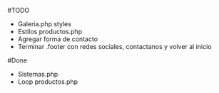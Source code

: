 #TODO
   * Galeria.php styles
   * Estilos productos.php
   * Agregar forma de contacto
   * Terminar .footer con redes sociales, contactanos y volver al inicio


#Done
* Sistemas.php
* Loop productos.php

